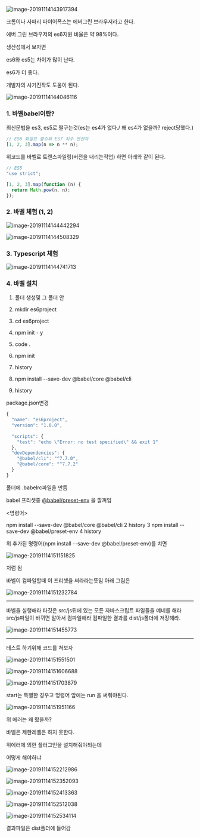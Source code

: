 ![image-20191114143917394](C:\Users\owner\AppData\Roaming\Typora\typora-user-images\image-20191114143917394.png)

크롬이나 사파리 파이어폭스는 에버그린 브라우저라고 한다.

에버 그린 브라우저의 es6지원 비율은 약 98%이다.



생산성에서 보자면

es6와 es5는 차이가 많이 난다.

es6가 더 좋다.

개발자의 사기진작도 도움이 된다.



![image-20191114144046116](C:\Users\owner\AppData\Roaming\Typora\typora-user-images\image-20191114144046116.png)



### 1. 바벨babel이란?

최신문법을 es3, es5로 떨구는것(es는 es4가 없다./ 왜 es4가 없을까? reject당했다.)

```javascript
// ES6 화살표 함수와 ES7 지수 연산자
[1, 2, 3].map(n => n ** n);
```

위코드를 바벨로 트랜스파일링(버전을 내리는작업) 하면 아래와 같이 된다.

```javascript
// ES5
"use strict";

[1, 2, 3].map(function (n) {
  return Math.pow(n, n);
});
```



### 2. 바벨 체험 (1, 2)

![image-20191114144442294](C:\Users\owner\AppData\Roaming\Typora\typora-user-images\image-20191114144442294.png)

![image-20191114144508329](C:\Users\owner\AppData\Roaming\Typora\typora-user-images\image-20191114144508329.png)



### 3. Typescript 체험

![image-20191114144741713](C:\Users\owner\AppData\Roaming\Typora\typora-user-images\image-20191114144741713.png)



### 4. 바벨 설치

1. 폴더 생성및 그 폴더 안

1. mkdir es6project
2. cd es6project
3. npm init - y
4. code .
5. npm init
6. history
7. npm install --save-dev @babel/core @babel/cli
8. history





package.json변경

```javascript
{
  "name": "es6project",
  "version": "1.0.0",
  
  "scripts": {
    "test": "echo \"Error: no test specified\" && exit 1"
  },
  "devDependencies": {
    "@babel/cli": "^7.7.0",
    "@babel/core": "^7.7.2"
  }
}

```



폴더에 .babelrc파일을 만듬



babel 프리셋중  [@babel/preset-env](https://babeljs.io/docs/en/babel-preset-env) 을 깔꺼임



<명령어>

 npm install --save-dev @babel/core @babel/cli
    2  history
    3  npm install --save-dev @babel/preset-env
    4  history



위 추가된 명령어(npm install --save-dev @babel/preset-env)를 치면

![image-20191114151151825](C:\Users\owner\AppData\Roaming\Typora\typora-user-images\image-20191114151151825.png)

처럼 됨



바벨이 컴파일할때 이 프리셋을 써라라는뜻임 아래 그림은

![image-20191114151232784](C:\Users\owner\AppData\Roaming\Typora\typora-user-images\image-20191114151232784.png)

------------

바벨을 실행해라 타깃은 src/js뒤에 있는 모든 자바스크립트 파일들을 예네를 해라 src/js파일이 바뀌면 알아서 컴파일해라 컴파일한 결과를 dist/js폴더에 저장해라.

![image-20191114151455773](C:\Users\owner\AppData\Roaming\Typora\typora-user-images\image-20191114151455773.png)

----

테스트 하기위해 코드를 쳐보자

![image-20191114151551501](C:\Users\owner\AppData\Roaming\Typora\typora-user-images\image-20191114151551501.png)

![image-20191114151606688](C:\Users\owner\AppData\Roaming\Typora\typora-user-images\image-20191114151606688.png)

![image-20191114151703879](C:\Users\owner\AppData\Roaming\Typora\typora-user-images\image-20191114151703879.png)



  start는 특별한 경우고 명령어 앞에는 run 을 써줘야된다.

![image-20191114151951166](C:\Users\owner\AppData\Roaming\Typora\typora-user-images\image-20191114151951166.png)



위 에러는 왜 떴을까?

바벨은 제한레벨은 하지 못한다.



위에러에 의한 플러그인을 설치해줘야되는데 

어떻게 해야하냐

![image-20191114152212986](C:\Users\owner\AppData\Roaming\Typora\typora-user-images\image-20191114152212986.png)



![image-20191114152352093](C:\Users\owner\AppData\Roaming\Typora\typora-user-images\image-20191114152352093.png)



![image-20191114152413363](C:\Users\owner\AppData\Roaming\Typora\typora-user-images\image-20191114152413363.png)

![image-20191114152512038](C:\Users\owner\AppData\Roaming\Typora\typora-user-images\image-20191114152512038.png)

![image-20191114152534114](C:\Users\owner\AppData\Roaming\Typora\typora-user-images\image-20191114152534114.png)

결과파일은 dist폴더에 들어감  



